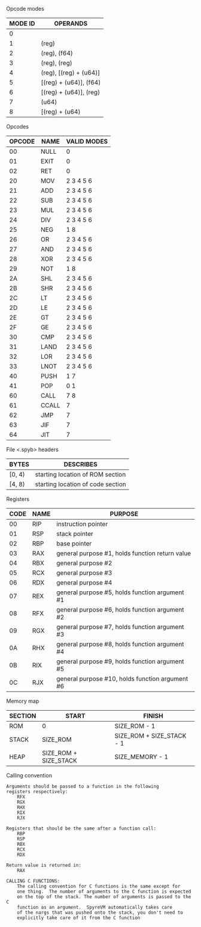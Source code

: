 
Opcode modes

MODE ID	| OPERANDS
--------|-----
0	| 
1	| (reg)
2	| (reg), (f64)
3	| (reg), (reg)
4	| (reg), [(reg) + (u64)]
5	| [(reg) + (u64)], (f64)
6	| [(reg) + (u64)], (reg)
7	| (u64)
8	| [(reg) + (u64)
Opcodes

OPCODE	| NAME	| VALID MODES 
--------|-------|------------
00	| NULL	| 0
01	| EXIT	| 0
02	| RET	| 0
20	| MOV	| 2 3 4 5 6
21	| ADD	| 2 3 4 5 6
22	| SUB	| 2 3 4 5 6
23	| MUL	| 2 3 4 5 6
24	| DIV	| 2 3 4 5 6
25	| NEG	| 1 8	
26	| OR	| 2 3 4 5 6
27	| AND 	| 2 3 4 5 6
28	| XOR	| 2 3 4 5 6
29	| NOT	| 1 8	
2A	| SHL	| 2 3 4 5 6
2B	| SHR	| 2 3 4 5 6
2C	| LT	| 2 3 4 5 6
2D	| LE	| 2 3 4 5 6
2E	| GT	| 2 3 4 5 6
2F	| GE	| 2 3 4 5 6
30	| CMP	| 2 3 4 5 6
31	| LAND	| 2 3 4 5 6
32	| LOR	| 2 3 4 5 6
33	| LNOT	| 2 3 4 5 6
40	| PUSH	| 1 7
41	| POP 	| 0 1
60	| CALL	| 7 8	
61	| CCALL	| 7
62	| JMP	| 7
63	| JIF	| 7
64	| JIT	| 7

File <.spyb> headers

BYTES	| DESCRIBES
--------|----------
[0, 4)	| starting location of ROM section
[4, 8)	| starting location of code section

Registers

CODE	| NAME	| PURPOSE
--------|-------|--------
00	| RIP	| instruction pointer
01	| RSP	| stack pointer
02	| RBP	| base pointer
03	| RAX	| general purpose #1, holds function return value
04	| RBX	| general purpose #2
05	| RCX	| general purpose #3
06	| RDX	| general purpose #4
07	| REX	| general purpose #5, holds function argument #1
08	| RFX	| general purpose #6, holds function argument #2
09	| RGX	| general purpose #7, holds function argument #3
0A	| RHX	| general purpose #8, holds function argument #4
0B	| RIX	| general purpose #9, holds function argument #5
0C	| RJX	| general purpose #10, holds function argument #6

Memory map

SECTION	| START			| FINISH	
--------|-----------------------|-------
ROM	| 0			| SIZE\_ROM - 1
STACK	| SIZE_ROM		| SIZE\_ROM + SIZE\_STACK - 1
HEAP	| SIZE_ROM + SIZE_STACK	| SIZE\_MEMORY - 1


Calling convention

```
Arguments should be passed to a function in the following
registers respectively:
	RFX
	RGX
	RHX
	RIX
	RJX

Registers that should be the same after a function call:
	RBP
	RSP
	RBX
	RCX
	RDX

Return value is returned in:
	RAX

CALLING C FUNCTIONS:
	The calling convention for C functions is the same except for
	one thing.  The number of arguments to the C function is expected
	on the top of the stack. The number of arguments is passed to the C
	function as an argument.  SpyreVM automatically takes care
	of the nargs that was pushed onto the stack, you don't need to
	explicitly take care of it from the C function 
```
	




